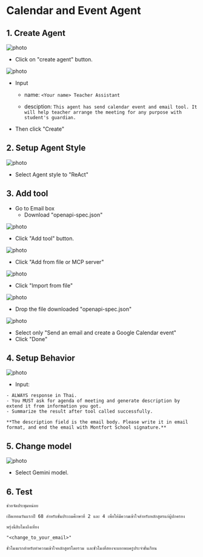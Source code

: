 # Calendar and Event Agent

## 1. Create Agent

![photo](/LAB_02_APPOINTMENT_ASSISTANT_AGENT/UI/assets/image1.png)

- Click on "create agent" button.

![photo](/LAB_02_APPOINTMENT_ASSISTANT_AGENT/UI/assets/image2.png)

- Input 
    - name: `<Your name> Teacher Assistant` 

    - desciption: `This agent has send calendar event and email tool. It will help teacher arrange the meeting for any purpose with student's guardian. `

- Then click "Create"

## 2. Setup Agent Style

![photo](/LAB_02_APPOINTMENT_ASSISTANT_AGENT/UI/assets/image3.png)

- Select Agent style to "ReAct"


## 3. Add tool
- Go to Email box 
    - Download "openapi-spec.json"

![photo](/LAB_02_APPOINTMENT_ASSISTANT_AGENT/UI/assets/image4.png)

- Click "Add tool" button.

![photo](/LAB_02_APPOINTMENT_ASSISTANT_AGENT/UI/assets/image5.png)

- Click "Add from file or MCP server"

![photo](/LAB_02_APPOINTMENT_ASSISTANT_AGENT/UI/assets/image6.png)

- Click "Import from file"

![photo](/LAB_02_APPOINTMENT_ASSISTANT_AGENT/UI/assets/image8.png)

- Drop the file downloaded "openapi-spec.json"

![photo](/LAB_02_APPOINTMENT_ASSISTANT_AGENT/UI/assets/image9.png)

- Select only "Send an email and create a Google Calendar event"
- Click "Done"

## 4. Setup Behavior

![photo](/LAB_02_APPOINTMENT_ASSISTANT_AGENT/UI/assets/image10.png)

- Input: 
```
- ALWAYS response in Thai.
- You MUST ask for agenda of meeting and generate description by extend it from information you got.
- Summarize the result after tool called successfully.

**The description field is the email body. Please write it in email format, and end the email with Montfort School signature.**
```

## 5. Change model

![photo](/LAB_02_APPOINTMENT_ASSISTANT_AGENT/UI/assets/image11.png)

- Select Gemini model.

## 6. Test

```
ช่วยจัดประชุมหน่อย
```

```
เปิดเทอมวันแรกปี 68 สำหรับชั้นประถมศึกษาที่ 2 และ 4 เพื่อให้มีความเข้าใจสำหรับหลักสูตรแก่ผู้ปกครอง
```

```
พรุ่งนี้สิบโมงถึงเที่ยง
```

```
"<change_to_your_email>"
```

```
ชั่วโมงแรกสำหรับทำความเข้าใจหลักสูตรโดยรวม และชั่วโมงที่สองจะแยกพบครูประจำชั้นเรียน
```


